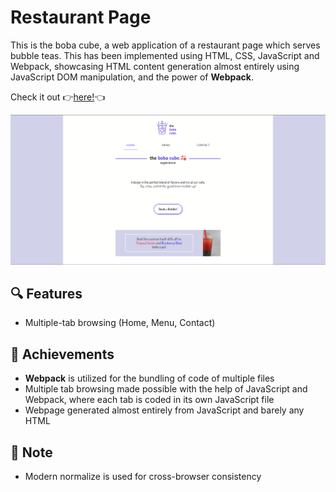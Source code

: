 # Restaurant Page

This is the boba cube, a web application of a restaurant page which serves bubble teas. This has been implemented using HTML, CSS, JavaScript and Webpack, showcasing HTML content generation almost entirely using JavaScript DOM manipulation, and the power of **Webpack**.

Check it out :point_right:[here!](https://mell62.github.io/restaurant-page/):point_left:

![webpage-screenshot](src/images/screenshot.png)

## :mag: Features

- Multiple-tab browsing (Home, Menu, Contact)

## :tada: Achievements

- **Webpack** is utilized for the bundling of code of multiple files
- Multiple tab browsing made possible with the help of JavaScript and Webpack, where each tab is coded in its own JavaScript file
- Webpage generated almost entirely from JavaScript and barely any HTML

## :page_with_curl: Note

- Modern normalize is used for cross-browser consistency
